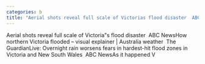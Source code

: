 ```yaml
---
categories: b
title: "Aerial shots reveal full scale of Victorias flood disaster  ABC News"
---
```

Aerial shots reveal full scale of Victoria"s flood disaster&nbsp;&nbsp;ABC NewsHow northern Victoria flooded – visual explainer | Australia weather&nbsp;&nbsp;The GuardianLive: Overnight rain worsens fears in hardest-hit flood zones in Victoria and New South Wales&nbsp;&nbsp;ABC NewsAs it happened V